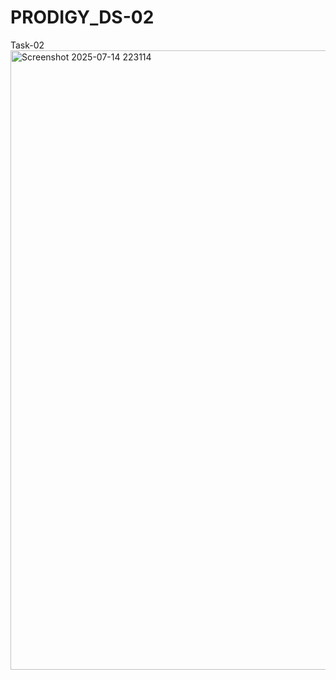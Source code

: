 # PRODIGY_DS-02
Task-02
<img width="1772" height="991" alt="Screenshot 2025-07-14 223114" src="https://github.com/user-attachments/assets/3bf60859-7a35-4082-b687-0832ebc7bc43" />
